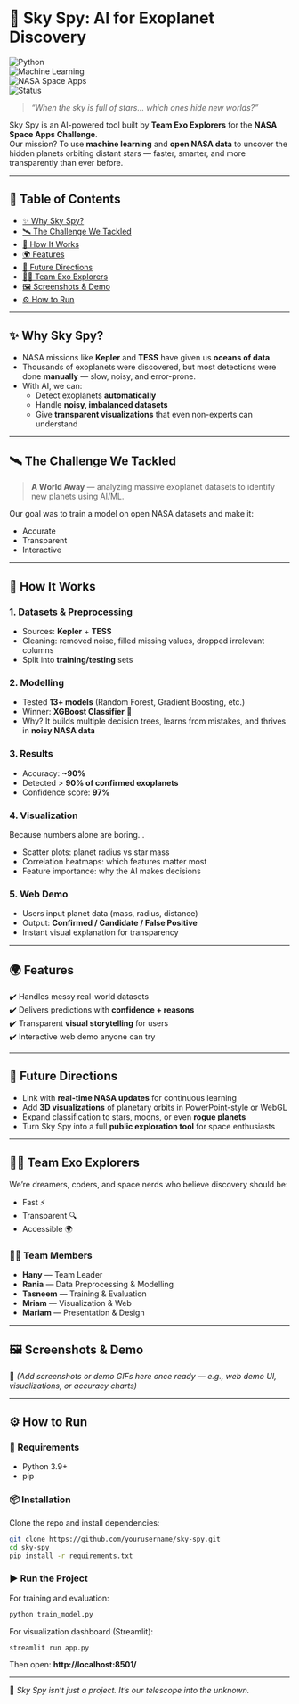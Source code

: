 # 🌌 Sky Spy: AI for Exoplanet Discovery  

![Python](https://img.shields.io/badge/Python-3.9+-blue?logo=python)  
![Machine Learning](https://img.shields.io/badge/Machine%20Learning-XGBoost-orange?logo=scikitlearn)  
![NASA Space Apps](https://img.shields.io/badge/NASA-Space%20Apps%20Challenge-black?logo=nasa)  
![Status](https://img.shields.io/badge/Status-Prototype-green)  

> *“When the sky is full of stars… which ones hide new worlds?”*  

Sky Spy is an AI-powered tool built by **Team Exo Explorers** for the **NASA Space Apps Challenge**.  
Our mission? To use **machine learning** and **open NASA data** to uncover the hidden planets orbiting distant stars — faster, smarter, and more transparently than ever before.  

---

## 📖 Table of Contents  
- [✨ Why Sky Spy?](#-why-sky-spy)  
- [🛰️ The Challenge We Tackled](#️-the-challenge-we-tackled)  
- [🧩 How It Works](#-how-it-works)  
- [🌍 Features](#-features)  
- [🚀 Future Directions](#-future-directions)  
- [👩‍🚀 Team Exo Explorers](#-team-exo-explorers)  
- [🖼️ Screenshots & Demo](#️-screenshots--demo)  
- [⚙️ How to Run](#️-how-to-run)  

---

## ✨ Why Sky Spy?  
- NASA missions like **Kepler** and **TESS** have given us **oceans of data**.  
- Thousands of exoplanets were discovered, but most detections were done **manually** — slow, noisy, and error-prone.  
- With AI, we can:  
  - Detect exoplanets **automatically**  
  - Handle **noisy, imbalanced datasets**  
  - Give **transparent visualizations** that even non-experts can understand  

---

## 🛰️ The Challenge We Tackled  
> **A World Away** — analyzing massive exoplanet datasets to identify new planets using AI/ML.  

Our goal was to train a model on open NASA datasets and make it:  
- Accurate  
- Transparent  
- Interactive  

---

## 🧩 How It Works  

### 1. **Datasets & Preprocessing**  
- Sources: **Kepler** + **TESS**  
- Cleaning: removed noise, filled missing values, dropped irrelevant columns  
- Split into **training/testing** sets  

### 2. **Modelling**  
- Tested **13+ models** (Random Forest, Gradient Boosting, etc.)  
- Winner: **XGBoost Classifier** 🚀  
- Why? It builds multiple decision trees, learns from mistakes, and thrives in **noisy NASA data**  

### 3. **Results**  
- Accuracy: **~90%**  
- Detected > **90% of confirmed exoplanets**  
- Confidence score: **97%**  

### 4. **Visualization**  
Because numbers alone are boring…  
- Scatter plots: planet radius vs star mass  
- Correlation heatmaps: which features matter most  
- Feature importance: why the AI makes decisions  

### 5. **Web Demo**  
- Users input planet data (mass, radius, distance)  
- Output: **Confirmed / Candidate / False Positive**  
- Instant visual explanation for transparency  

---

## 🌍 Features  
✔️ Handles messy real-world datasets  
✔️ Delivers predictions with **confidence + reasons**  
✔️ Transparent **visual storytelling** for users  
✔️ Interactive web demo anyone can try  

---

## 🚀 Future Directions  
- Link with **real-time NASA updates** for continuous learning  
- Add **3D visualizations** of planetary orbits in PowerPoint-style or WebGL  
- Expand classification to stars, moons, or even **rogue planets**  
- Turn Sky Spy into a full **public exploration tool** for space enthusiasts  

---

## 👩‍🚀 Team Exo Explorers  
We’re dreamers, coders, and space nerds who believe discovery should be:  
- Fast ⚡  
- Transparent 🔍  
- Accessible 🌍  

### 👩‍🚀 Team Members  
- **Hany** — Team Leader  
- **Rania** — Data Preprocessing & Modelling  
- **Tasneem** — Training & Evaluation  
- **Mriam** — Visualization & Web  
- **Mariam** — Presentation & Design  

---

## 🖼️ Screenshots & Demo  
📌 *(Add screenshots or demo GIFs here once ready — e.g., web demo UI, visualizations, or accuracy charts)*  

---

## ⚙️ How to Run  

### 🔧 Requirements  
- Python 3.9+  
- pip  

### 📦 Installation  
Clone the repo and install dependencies:  

```bash
git clone https://github.com/yourusername/sky-spy.git
cd sky-spy
pip install -r requirements.txt
```

### ▶️ Run the Project  
For training and evaluation:  

```bash
python train_model.py
```

For visualization dashboard (Streamlit):  

```bash
streamlit run app.py
```

Then open: **http://localhost:8501/**  

---

🌌 *Sky Spy isn’t just a project. It’s our telescope into the unknown.*  
